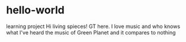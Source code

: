 # hello-world
learning project
Hi living spieces!
GT here. I love music and who knows what
I've heard the music of Green Planet and it compares to nothing
